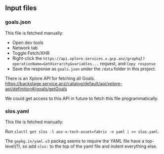 
## Input files

### goals.json

This file is fetched manually: 
- Open dev tools
- Network tab
- Toggle Fetch/XHR
- Right-click the `https://api.xplore.services.x.gcp.anz/graphql?operationName=GetHierarchy&variables...` request, and `Copy response`
- Save the response as `goals.json` under the `/data` folder in this project.

There is an Xplore API for fetching all Goals.
https://backstage.service.anz/catalog/default/api/xplore-api/definition#/goals/getGoals

We could get access to this API in future to fetch this file programmatically. 


### slos.yaml

This file is fetched manually:

Run `sloctl get slos -l anz-x-tech-asset=fabric -o yaml | >> slos.yaml`.

The `gopkg.in/yaml.v3` packag seems to require the YAML file have a top-level(?), so add `slos:` to the top of the yaml file and indent everything else.
